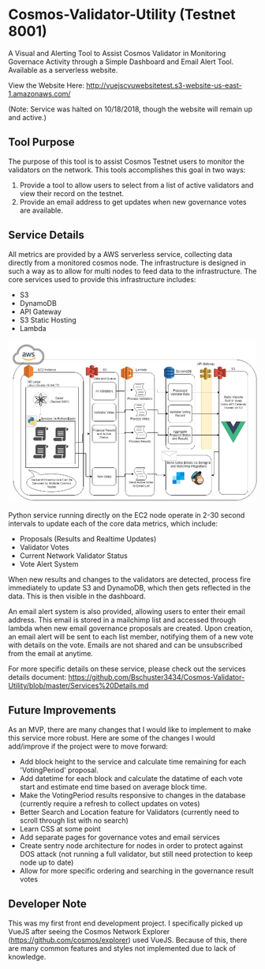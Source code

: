 # Cosmos-Validator-Utility (Testnet 8001)
A Visual and Alerting Tool to Assist Cosmos Validator in Monitoring Governace
Activity through a Simple Dashboard and Email Alert Tool. Available as a
serverless website.

View the Website Here: http://vuejscvuwebsitetest.s3-website-us-east-1.amazonaws.com/

(Note: Service was halted on 10/18/2018, though the website will remain up
  and active.)

## Tool Purpose

The purpose of this tool is to assist Cosmos Testnet users to monitor the
validators on the network. This tools accomplishes this goal in two ways:

1) Provide a tool to allow users to select from a list of active validators and view their record on the testnet.
2) Provide an email address to get updates when new governance votes are available.


## Service Details
All metrics are provided by a AWS serverless service, collecting data directly from a monitored cosmos node. The infrastructure is designed in such a way as to allow for multi nodes to feed data to the infrastructure. The core services used to provide this infrastructure includes:

- S3
- DynamoDB
- API Gateway
- S3 Static Hosting
- Lambda

![alt text](https://github.com/Bschuster3434/Cosmos-Validator-Utility/blob/master/infrastructure/Documents/AWS%20Infrastructure%20Diagram.jpg "AWS Infrastructure (including Cosmos Node)")

Python service running directly on the EC2 node operate in 2-30 second intervals to update each of the core data metrics, which include:

- Proposals (Results and Realtime Updates)
- Validator Votes
- Current Network Validator Status
- Vote Alert System

When new results and changes to the validators are detected, process fire immediately to update S3 and DynamoDB, which then gets reflected in the data. This is then visible in the dashboard.

An email alert system is also provided, allowing users to enter their email address. This email is stored in a mailchimp list and accessed through lambda when new email governance proposals are created. Upon creation, an email alert will be sent to each list member, notifying them of a new vote with details on the vote. Emails are not shared and can be unsubscribed from the email at anytime.

For more specific details on these service, please check out the services details document: https://github.com/Bschuster3434/Cosmos-Validator-Utility/blob/master/Services%20Details.md

## Future Improvements

As an MVP, there are many changes that I would like to implement to make this service more robust. Here are some of the changes I would add/improve if the project were to move forward:

- Add block height to the service and calculate time remaining for each 'VotingPeriod' proposal.
- Add datetime for each block and calculate the datatime of each vote start and estimate end time based on average block time.
- Make the VotingPeriod results responsive to changes in the database (currently require a refresh to collect updates on votes)
- Better Search and Location feature for Validators (currently need to scroll through list with no search)
- Learn CSS at some point
- Add separate pages for governance votes and email services
- Create sentry node architecture for nodes in order to protect against DOS attack (not running a full validator, but still need protection to keep node up to date)
- Allow for more specific ordering and searching in the governance result votes

## Developer Note

This was my first front end development project. I specifically picked up VueJS after seeing the Cosmos Network Explorer (https://github.com/cosmos/explorer) used VueJS. Because of this, there are many common features and styles not implemented due to lack of knowledge.
